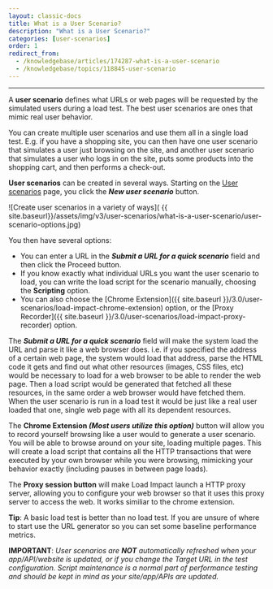 ```yaml
---
layout: classic-docs
title: What is a User Scenario?
description: "What is a User Scenario?"
categories: [user-scenarios]
order: 1
redirect_from:
  - /knowledgebase/articles/174287-what-is-a-user-scenario
  - /knowledgebase/topics/118845-user-scenario
---
```


***

A **user scenario** defines what URLs or web pages will be requested by the simulated users during a load test. The best user scenarios are ones that mimic real user behavior.

You can create multiple user scenarios and use them all in a single load test. E.g. if you have a shopping site, you can then have one user scenario that simulates a user just browsing on the site, and another user scenario that simulates a user who logs in on the site, puts some products into the shopping cart, and then performs a check-out.

**User scenarios** can be created in several ways. Starting on the [User scenarios](https://app.loadimpact.com/user-scenarios/new) page, you click the _**New user scenario**_ button.

![Create user scenarios in a variety of ways]( {{ site.baseurl}}/assets/img/v3/user-scenarios/what-is-a-user-scenario/user-scenario-options.jpg)

 You then have several options:
  - You can enter a URL in the _**Submit a URL for a quick scenario**_ field and then click the Proceed button.
  - If you know exactly what individual URLs you want the user scenario to load, you can write the load script for the scenario manually, choosing the **Scripting** option.
  - You can also choose the [Chrome Extension]({{ site.baseurl }}/3.0/user-scenarios/load-impact-chrome-extension) option, or the [Proxy Recorder]({{ site.baseurl }}/3.0/user-scenarios/load-impact-proxy-recorder) option.

The _**Submit a URL for a quick scenario**_ field will make the system load the URL and parse it like a web browser does. i.e. if you specified the address of a certain web page, the system would load that address, parse the HTML code it gets and find out what other resources (images, CSS files, etc) would be necessary to load for a web browser to be able to render the web page. Then a load script would be generated that fetched all these resources, in the same order a web browser would have fetched them. When the user scenario is run in a load test it would be just like a real user loaded that one, single web page with all its dependent resources.

The **Chrome Extension _(Most users utilize this option)_** button will allow you to record yourself browsing like a user would to generate a user scenario. You will be able to browse around on your site, loading multiple pages. This will create a load script that contains all the HTTP transactions that were executed by your own browser while you were browsing, mimicking your behavior exactly (including pauses in between page loads).

The **Proxy session button** will make Load Impact launch a HTTP proxy server, allowing you to configure your web browser so that it uses this proxy server to access the web. It works similiar to the chrome extension.

**Tip**: A basic load test is better than no load test.  If you are unsure of where to start use the URL generator so you can set some baseline performance metrics.

**IMPORTANT**: _User scenarios are **NOT** automatically refreshed when your app/API/website is updated, or if you change the Target URL in the test configuration. Script maintenance is a normal part of performance testing and should be kept in mind as your site/app/APIs are updated._
